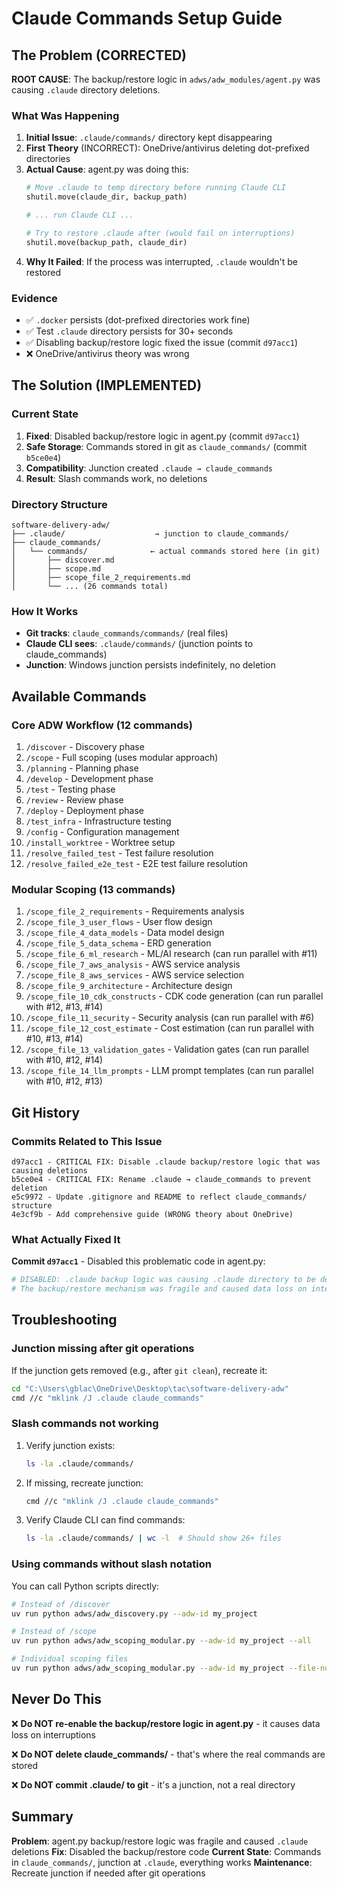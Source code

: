 # Claude Commands Setup Guide

## The Problem (CORRECTED)

**ROOT CAUSE**: The backup/restore logic in `adws/adw_modules/agent.py` was causing `.claude` directory deletions.

### What Was Happening

1. **Initial Issue**: `.claude/commands/` directory kept disappearing
2. **First Theory** (INCORRECT): OneDrive/antivirus deleting dot-prefixed directories
3. **Actual Cause**: agent.py was doing this:
   ```python
   # Move .claude to temp directory before running Claude CLI
   shutil.move(claude_dir, backup_path)

   # ... run Claude CLI ...

   # Try to restore .claude after (would fail on interruptions)
   shutil.move(backup_path, claude_dir)
   ```
4. **Why It Failed**: If the process was interrupted, `.claude` wouldn't be restored

### Evidence

- ✅ `.docker` persists (dot-prefixed directories work fine)
- ✅ Test `.claude` directory persists for 30+ seconds
- ✅ Disabling backup/restore logic fixed the issue (commit `d97acc1`)
- ❌ OneDrive/antivirus theory was wrong

## The Solution (IMPLEMENTED)

### Current State

1. **Fixed**: Disabled backup/restore logic in agent.py (commit `d97acc1`)
2. **Safe Storage**: Commands stored in git as `claude_commands/` (commit `b5ce0e4`)
3. **Compatibility**: Junction created `.claude → claude_commands`
4. **Result**: Slash commands work, no deletions

### Directory Structure

```
software-delivery-adw/
├── .claude/                    → junction to claude_commands/
├── claude_commands/
│   └── commands/              ← actual commands stored here (in git)
│       ├── discover.md
│       ├── scope.md
│       ├── scope_file_2_requirements.md
│       └── ... (26 commands total)
```

### How It Works

- **Git tracks**: `claude_commands/commands/` (real files)
- **Claude CLI sees**: `.claude/commands/` (junction points to claude_commands)
- **Junction**: Windows junction persists indefinitely, no deletion

## Available Commands

### Core ADW Workflow (12 commands)
1. `/discover` - Discovery phase
2. `/scope` - Full scoping (uses modular approach)
3. `/planning` - Planning phase
4. `/develop` - Development phase
5. `/test` - Testing phase
6. `/review` - Review phase
7. `/deploy` - Deployment phase
8. `/test_infra` - Infrastructure testing
9. `/config` - Configuration management
10. `/install_worktree` - Worktree setup
11. `/resolve_failed_test` - Test failure resolution
12. `/resolve_failed_e2e_test` - E2E test failure resolution

### Modular Scoping (13 commands)
1. `/scope_file_2_requirements` - Requirements analysis
2. `/scope_file_3_user_flows` - User flow design
3. `/scope_file_4_data_models` - Data model design
4. `/scope_file_5_data_schema` - ERD generation
5. `/scope_file_6_ml_research` - ML/AI research (can run parallel with #11)
6. `/scope_file_7_aws_analysis` - AWS service analysis
7. `/scope_file_8_aws_services` - AWS service selection
8. `/scope_file_9_architecture` - Architecture design
9. `/scope_file_10_cdk_constructs` - CDK code generation (can run parallel with #12, #13, #14)
10. `/scope_file_11_security` - Security analysis (can run parallel with #6)
11. `/scope_file_12_cost_estimate` - Cost estimation (can run parallel with #10, #13, #14)
12. `/scope_file_13_validation_gates` - Validation gates (can run parallel with #10, #12, #14)
13. `/scope_file_14_llm_prompts` - LLM prompt templates (can run parallel with #10, #12, #13)

## Git History

### Commits Related to This Issue

```
d97acc1 - CRITICAL FIX: Disable .claude backup/restore logic that was causing deletions
b5ce0e4 - CRITICAL FIX: Rename .claude → claude_commands to prevent deletion
e5c9972 - Update .gitignore and README to reflect claude_commands/ structure
4e3cf9b - Add comprehensive guide (WRONG theory about OneDrive)
```

### What Actually Fixed It

**Commit `d97acc1`** - Disabled this problematic code in agent.py:
```python
# DISABLED: .claude backup logic was causing .claude directory to be deleted
# The backup/restore mechanism was fragile and caused data loss on interruptions
```

## Troubleshooting

### Junction missing after git operations

If the junction gets removed (e.g., after `git clean`), recreate it:

```bash
cd "C:\Users\gblac\OneDrive\Desktop\tac\software-delivery-adw"
cmd //c "mklink /J .claude claude_commands"
```

### Slash commands not working

1. Verify junction exists:
   ```bash
   ls -la .claude/commands/
   ```

2. If missing, recreate junction:
   ```bash
   cmd //c "mklink /J .claude claude_commands"
   ```

3. Verify Claude CLI can find commands:
   ```bash
   ls -la .claude/commands/ | wc -l  # Should show 26+ files
   ```

### Using commands without slash notation

You can call Python scripts directly:

```bash
# Instead of /discover
uv run python adws/adw_discovery.py --adw-id my_project

# Instead of /scope
uv run python adws/adw_scoping_modular.py --adw-id my_project --all

# Individual scoping files
uv run python adws/adw_scoping_modular.py --adw-id my_project --file-num 2
```

## Never Do This

❌ **Do NOT re-enable the backup/restore logic in agent.py** - it causes data loss on interruptions

❌ **Do NOT delete claude_commands/** - that's where the real commands are stored

❌ **Do NOT commit .claude/ to git** - it's a junction, not a real directory

## Summary

**Problem**: agent.py backup/restore logic was fragile and caused `.claude` deletions
**Fix**: Disabled the backup/restore code
**Current State**: Commands in `claude_commands/`, junction at `.claude`, everything works
**Maintenance**: Recreate junction if needed after git operations
